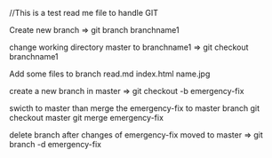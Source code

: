 //This is a test read me file to handle GIT

Create new branch
=> git branch branchname1

change working directory master to branchname1
=> git checkout branchname1

Add some files to branch
read.md index.html name.jpg

create a new branch in master
=> git checkout -b emergency-fix

swicth to master than merge the emergency-fix to master branch
git checkout master
git merge emergency-fix

delete branch after changes of emergency-fix moved to master
=> git branch -d emergency-fix

